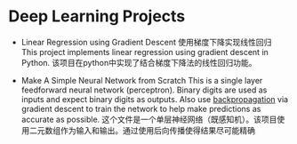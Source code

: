 # Deep Learning Projects



* Linear Regression using Gradient Descent 使用梯度下降实现线性回归
This project implements linear regression using gradient descent in Python. 该项目在python中实现了结合梯度下降法的线性回归功能。

* Make A Simple Neural Network from Scratch
This is a  single layer feedforward neural network (perceptron).  Binary digits are used as inputs and expect binary digits as outputs. Also use [backpropagation](http://neuralnetworksanddeeplearning.com/chap2.html) via gradient descent to train the network to help make predictions as accurate as possible.
这个文件是一个单层神经网络（既感知机）。该项目使用二元数组作为输入和输出。通过使用后向传播使得结果尽可能精确
